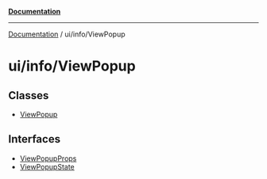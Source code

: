 [**Documentation**](../../../index.md)

***

[Documentation](../../../index.md) / ui/info/ViewPopup

# ui/info/ViewPopup

## Classes

- [ViewPopup](classes/ViewPopup.md)

## Interfaces

- [ViewPopupProps](interfaces/ViewPopupProps.md)
- [ViewPopupState](interfaces/ViewPopupState.md)

